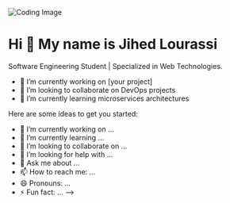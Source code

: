 ![Coding Image](https://img.freepik.com/free-vector/laptop-with-program-code-isometric-icon-software-development-programming-applications-dark-neon_39422-971.jpg)

 Hi 👋 My name is Jihed Lourassi
===================================
Software Engineering Student | Specialized in Web Technologies.

- 🚀 I’m currently working on [your project]
- 🤝 I’m looking to collaborate on DevOps projects
- 🌱 I’m currently learning microservices architectures




Here are some ideas to get you started:

- 🔭 I’m currently working on ...
- 🌱 I’m currently learning ...
- 👯 I’m looking to collaborate on ...
- 🤔 I’m looking for help with ...
- 💬 Ask me about ...
- 📫 How to reach me: ...
- 😄 Pronouns: ...
- ⚡ Fun fact: ...
-->
